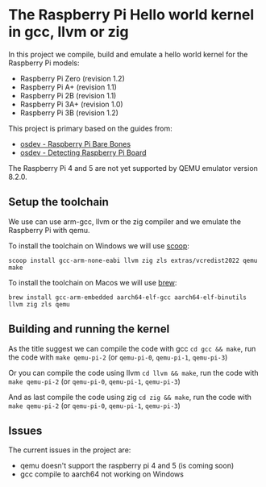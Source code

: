# The Raspberry Pi Hello world kernel in gcc, llvm or zig

In this project we compile, build and emulate a hello world kernel for the Raspberry Pi models:

- Raspberry Pi Zero (revision 1.2)
- Raspberry Pi A+ (revision 1.1)
- Raspberry Pi 2B (revision 1.1)
- Raspberry Pi 3A+ (revision 1.0)
- Raspberry Pi 3B (revision 1.2)

This project is primary based on the guides from:
- [osdev - Raspberry Pi Bare Bones](https://wiki.osdev.org/Raspberry_Pi_Bare_Bones)
- [osdev - Detecting Raspberry Pi Board](https://wiki.osdev.org/Detecting_Raspberry_Pi_Board)

The Raspberry Pi 4 and 5 are not yet supported by QEMU emulator version 8.2.0.

## Setup the toolchain

We use can use arm-gcc, llvm or the zig compiler and we emulate the Raspberry Pi with qemu.

To install the toolchain on Windows we will use [scoop](https://scoop.sh/):

```shell
scoop install gcc-arm-none-eabi llvm zig zls extras/vcredist2022 qemu make
```

To install the toolchain on Macos we will use [brew](https://brew.sh/):

```shell
brew install gcc-arm-embedded aarch64-elf-gcc aarch64-elf-binutils llvm zig zls qemu
```

## Building and running the kernel
As the title suggest we can compile the code with gcc `cd gcc && make`,
run the code with `make qemu-pi-2` (or `qemu-pi-0`, `qemu-pi-1`, `qemu-pi-3`)

Or you can compile the code using llvm `cd llvm && make`,
run the code with `make qemu-pi-2` (or `qemu-pi-0`, `qemu-pi-1`, `qemu-pi-3`)

And as last compile the code using zig `cd zig && make`,
run the code with `make qemu-pi-2` (or `qemu-pi-0`, `qemu-pi-1`, `qemu-pi-3`)

## Issues

The current issues in the project are:
- qemu doesn't support the raspberry pi 4 and 5 (is coming soon)
- gcc compile to aarch64 not working on Windows
